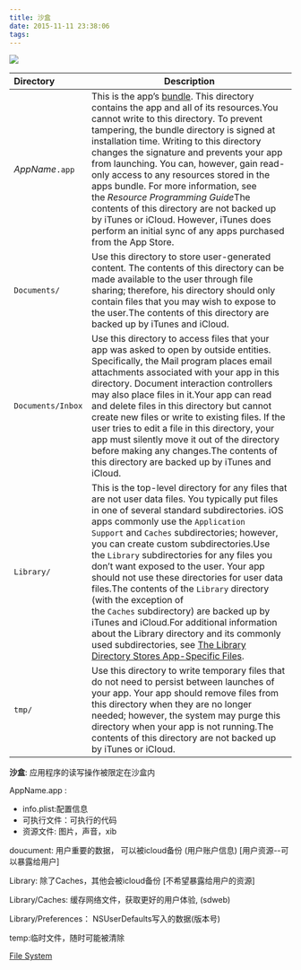 ```yaml
---
title: 沙盒
date: 2015-11-11 23:38:06
tags:
---
```


![](http://ohbzayk4i.bkt.clouddn.com/17-7-28/34414035.jpg)





| Directory         | Description                              |
| :---------------- | ---------------------------------------- |
| *AppName*`.app`   | This is the app’s [bundle](undefined). This directory contains the app and all of its resources.You cannot write to this directory. To prevent tampering, the bundle directory is signed at installation time. Writing to this directory changes the signature and prevents your app from launching. You can, however, gain read-only access to any resources stored in the apps bundle. For more information, see the *Resource Programming Guide*The contents of this directory are not backed up by iTunes or iCloud. However, iTunes does perform an initial sync of any apps purchased from the App Store. |
| `Documents/`      | Use this directory to store user-generated content. The contents of this directory can be made available to the user through file sharing; therefore, his directory should only contain files that you may wish to expose to the user.The contents of this directory are backed up by iTunes and iCloud. |
| `Documents/Inbox` | Use this directory to access files that your app was asked to open by outside entities. Specifically, the Mail program places email attachments associated with your app in this directory. Document interaction controllers may also place files in it.Your app can read and delete files in this directory but cannot create new files or write to existing files. If the user tries to edit a file in this directory, your app must silently move it out of the directory before making any changes.The contents of this directory are backed up by iTunes and iCloud. |
| `Library/`        | This is the top-level directory for any files that are not user data files. You typically put files in one of several standard subdirectories. iOS apps commonly use the `Application Support` and `Caches` subdirectories; however, you can create custom subdirectories.Use the `Library` subdirectories for any files you don’t want exposed to the user. Your app should not use these directories for user data files.The contents of the `Library` directory (with the exception of the `Caches` subdirectory) are backed up by iTunes and iCloud.For additional information about the Library directory and its commonly used subdirectories, see [The Library Directory Stores App-Specific Files](https://developer.apple.com/library/content/documentation/FileManagement/Conceptual/FileSystemProgrammingGuide/FileSystemOverview/FileSystemOverview.html#//apple_ref/doc/uid/TP40010672-CH2-SW1). |
| `tmp/`            | Use this directory to write temporary files that do not need to persist between launches of your app. Your app should remove files from this directory when they are no longer needed; however, the system may purge this directory when your app is not running.The contents of this directory are not backed up by iTunes or iCloud. |

**沙盒**: 应用程序的读写操作被限定在沙盒内

AppName.app : 

- info.plist:配置信息
- 可执行文件：可执行的代码
- 资源文件: 图片，声音，xib

doucument: 用户重要的数据， 可以被icloud备份 (用户账户信息) [用户资源--可以暴露给用户]

Library: 除了Caches，其他会被icloud备份  [不希望暴露给用户的资源]

Library/Caches: 缓存网络文件，获取更好的用户体验,  (sdweb)

Library/Preferences： NSUserDefaults写入的数据(版本号)

temp:临时文件，随时可能被清除



[File System](https://developer.apple.com/library/content/documentation/FileManagement/Conceptual/FileSystemProgrammingGuide/FileSystemOverview/FileSystemOverview.html#//apple_ref/doc/uid/TP40010672-CH2-SW12)

